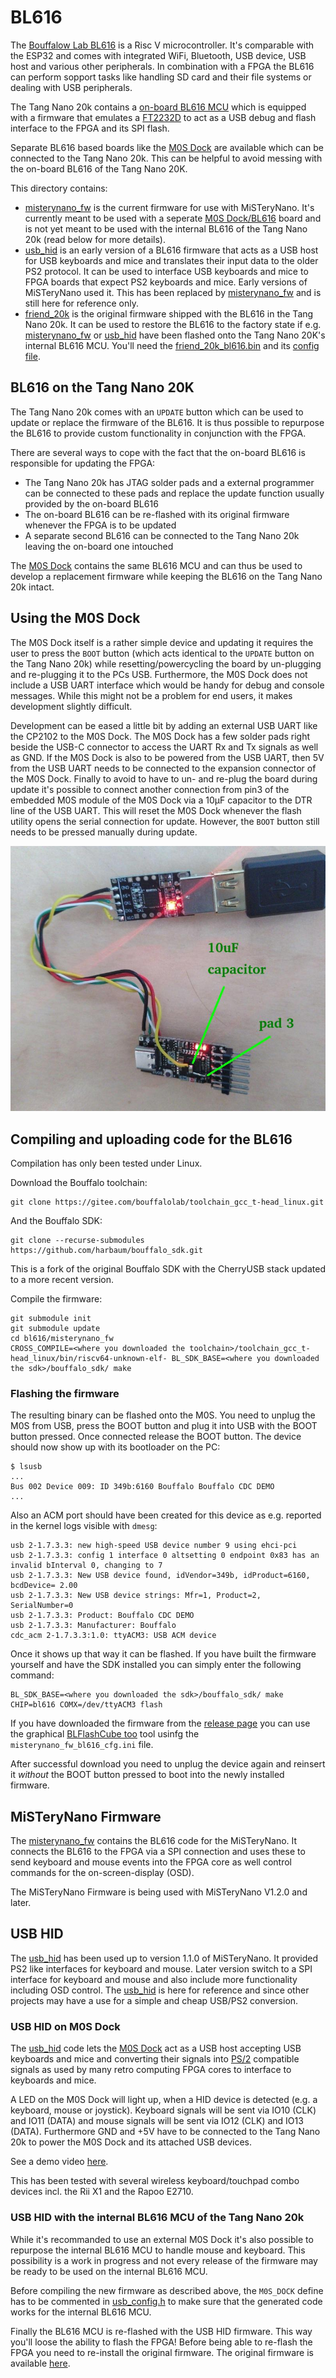 # BL616

The [Bouffalow Lab BL616](https://en.bouffalolab.com/product/?type=detail&id=25) is a Risc V microcontroller. It's comparable with the ESP32 and comes with integrated WiFi, Bluetooth, USB device, USB host and various other peripherals. In combination with a FPGA the BL616 can perform sopport tasks like handling SD card and their file systems or dealing with USB peripherals.

The Tang Nano 20k contains a [on-board BL616 MCU](https://en.bouffalolab.com/product/?type=detail&id=25) which is equipped with a firmware that emulates a [FT2232D](https://ftdichip.com/products/ft2232d/) to act as a USB debug and flash interface to the FPGA and its SPI flash.

Separate BL616 based boards like the [M0S Dock](https://wiki.sipeed.com/hardware/en/maixzero/m0s/m0s.html) are available which can be connected to the Tang Nano 20k. This can be helpful to avoid messing with the on-board BL616 of the Tang Nano 20K.

This directory contains:

  * [misterynano_fw](misterynano_fw) is the current firmware for use with MiSTeryNano. It's currently meant to be used with a seperate [M0S Dock/BL616](https://wiki.sipeed.com/hardware/en/maixzero/m0s/m0s.html) board and is not yet meant to be used with the internal BL616 of the Tang Nano 20k (read below for more details).
  * [usb_hid](usb_hid) is an early version of a BL616 firmware that acts as a USB host for USB keyboards and mice and translates their input data to the older PS2 protocol. It can be used to interface USB keyboards and mice to FPGA boards that expect PS2 keyboards and mice. Early versions of MiSTeryNano used it. This has been replaced by [misterynano_fw](misterynano_fw) and is still here for reference only.
  * [friend_20k](friend_20k) is the original firmware shipped with the BL616 in the Tang Nano 20k. It can be used to restore the BL616 to the factory state if e.g. [misterynano_fw](misterynano_fw) or [usb_hid](usb_hid) have been flashed onto the Tang Nano 20K's internal BL616 MCU. You'll need the [friend_20k_bl616.bin](https://raw.githubusercontent.com/harbaum/MiSTeryNano/main/bl616/friend_20k/friend_20k_bl616.bin) and its [config file](https://raw.githubusercontent.com/harbaum/MiSTeryNano/main/bl616/friend_20k/friend_20k_cfg.ini).

## BL616 on the Tang Nano 20K

The Tang Nano 20k comes with an ```UPDATE``` button which can be used to update or replace the firmware of the BL616. It is thus possible to repurpose the BL616 to provide custom functionality in conjunction with the FPGA.

There are several ways to cope with the fact that the on-board BL616 is responsible for updating the FPGA:

  * The Tang Nano 20k has JTAG solder pads and a external programmer can be connected to these pads and replace the update function usually provided by the on-board BL616
  * The on-board BL616 can be re-flashed with its original firmware whenever the FPGA is to be updated
  * A separate second BL616 can be connected to the Tang Nano 20k leaving the on-board one intouched

The [M0S Dock](https://wiki.sipeed.com/hardware/en/maixzero/m0s/m0s.html) contains the same BL616 MCU and can thus be used to develop a replacement firmware while keeping the BL616 on the Tang Nano 20k intact.

## Using the M0S Dock

The M0S Dock itself is a rather simple device and updating it requires the user to press the ```BOOT``` button (which acts identical to the ```UPDATE``` button on the Tang Nano 20k) while resetting/powercycling the board by un-plugging and re-plugging it to the PCs USB. Furthermore, the M0S Dock does not include a USB UART interface which would be handy for debug and console messages. While this might not be a problem for end users, it makes development slightly difficult.

Development can be eased a little bit by adding an external USB UART like the CP2102 to the M0S Dock. The M0S Dock has a few solder pads right beside the USB-C connector to access the UART Rx and Tx signals as well as GND. If the M0S Dock is also to be powered from the USB UART, then 5V from the USB UART needs to be connected to the expansion connector of the M0S Dock. Finally to avoid to have to un- and re-plug the board during update it's possible to connect another connection from pin3 of the embedded M0S module of the M0S Dock via a 10µF capacitor to the DTR line of the USB UART. This will reset the M0S Dock whenever the flash utility opens the serial connection for update. However, the ```BOOT``` button still needs to be pressed manually during update.

![M0S DOCK USB UART](../images/m0s_dock_usb_uart.jpeg)

## Compiling and uploading code for the BL616

Compilation has only been tested under Linux.

Download the Bouffalo toolchain:

```
git clone https://gitee.com/bouffalolab/toolchain_gcc_t-head_linux.git
```

And the Bouffalo SDK:

```
git clone --recurse-submodules https://github.com/harbaum/bouffalo_sdk.git
```

This is a fork of the original Bouffalo SDK with the CherryUSB stack updated
to a more recent version.

Compile the firmware:

```
git submodule init
git submodule update
cd bl616/misterynano_fw
CROSS_COMPILE=<where you downloaded the toolchain>/toolchain_gcc_t-head_linux/bin/riscv64-unknown-elf- BL_SDK_BASE=<where you downloaded the sdk>/bouffalo_sdk/ make
```

### Flashing the firmware

The resulting binary can be flashed onto the M0S. You need to unplug
the M0S from USB, press the BOOT button and plug it into USB with the
BOOT button pressed. Once connected release the BOOT button. The device
should now show up with its bootloader on the PC:

```
$ lsusb
...
Bus 002 Device 009: ID 349b:6160 Bouffalo Bouffalo CDC DEMO
...
```

Also an ACM port should have been created for this device as e.g.
reported in the kernel logs visible with ```dmesg```:

```
usb 2-1.7.3.3: new high-speed USB device number 9 using ehci-pci
usb 2-1.7.3.3: config 1 interface 0 altsetting 0 endpoint 0x83 has an invalid bInterval 0, changing to 7
usb 2-1.7.3.3: New USB device found, idVendor=349b, idProduct=6160, bcdDevice= 2.00
usb 2-1.7.3.3: New USB device strings: Mfr=1, Product=2, SerialNumber=0
usb 2-1.7.3.3: Product: Bouffalo CDC DEMO
usb 2-1.7.3.3: Manufacturer: Bouffalo
cdc_acm 2-1.7.3.3:1.0: ttyACM3: USB ACM device
```

Once it shows up that way it can be flashed. If you have built the firmware yourself and have the SDK installed you can simply enter the following command:

```
BL_SDK_BASE=<where you downloaded the sdk>/bouffalo_sdk/ make CHIP=bl616 COMX=/dev/ttyACM3 flash
```

If you have downloaded the firmware from the [release page](https://github.com/harbaum/MiSTeryNano/releases) you can use the graphical [BLFlashCube too](https://github.com/bouffalolab/bouffalo_sdk/tree/master/tools/bflb_tools/bouffalo_flash_cube) tool usinfg the ```misterynano_fw_bl616_cfg.ini``` file.

After successful download you need to unplug the device again and reinsert it *without* the BOOT button pressed to boot into the newly installed firmware.

## MiSTeryNano Firmware

The [misterynano_fw](misterynano_fw) contains the BL616 code for the MiSTeryNano.
It connects the BL616 to the FPGA via a SPI connection and uses these to send
keyboard and mouse events into the FPGA core as well control commands for the
on-screen-display (OSD).

The MiSTeryNano Firmware is being used with MiSTeryNano V1.2.0 and later.

## USB HID

The [usb_hid](usb_hid) has been used up to version 1.1.0 of MiSTeryNano. It provided
PS2 like interfaces for keyboard and mouse. Later version switch to a SPI interface
for keyboard and mouse and also include more functionality including OSD control.
The [usb_hid](usb_hid) is here for reference and since other projects may have a use
for a simple and cheap USB/PS2 conversion.

### USB HID on M0S Dock

The [usb_hid](usb_hid) code lets the
[M0S Dock](https://wiki.sipeed.com/hardware/en/maixzero/m0s/m0s.html)
act as a USB host accepting USB keyboards and mice and converting their
signals into [PS/2](https://en.wikipedia.org/wiki/PS/2_port)
compatible signals as used by many retro computing FPGA cores to
interface to keyboards and mice.

A LED on the M0S Dock will light up, when a HID device is detected (e.g. a keyboard,
mouse or joystick). Keyboard signals will be sent via IO10 (CLK) and IO11 (DATA) and
mouse signals will be sent via IO12 (CLK) and IO13 (DATA). Furthermore GND and +5V have to
be connected to the Tang Nano 20k to power the M0S Dock and its attached USB devices.

See a demo video [here](https://youtube.com/shorts/jjps1x1NjhE?si=LUqlXd3iTG0hus1-).

This has been tested with several wireless keyboard/touchpad combo devices incl.
the Rii X1 and the Rapoo E2710.

### USB HID with the internal BL616 MCU of the Tang Nano 20k

While it's recommanded to use an external M0S Dock it's also possible to repurpose
the internal BL616 MCU to handle mouse and keyboard. This possibility is a work in progress and not every release of the firmware may be ready to be used on the internal BL616 MCU. 

Before compiling the new firmware as described above, the
```M0S_DOCK``` define has to be commented in
[usb_config.h](https://github.com/harbaum/MiSTeryNano/blob/ffd647f3c8f8406800e98a099cbf70ec7bcb20e8/bl616/usb_hid/usb_config.h#L9)
to make sure that the generated code works for the internal BL616 MCU.

Finally the BL616 MCU is re-flashed with the USB HID firmware. This way you'll
loose the ability to flash the FPGA! Before being able to re-flash the FPGA
you need to re-install the original firmware. The original firmware is available [here](friend_20k).
